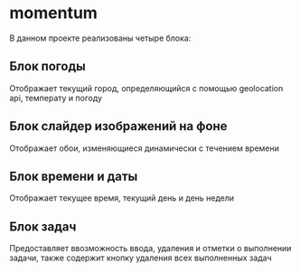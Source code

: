 # momentum

В данном проекте реализованы четыре блока: 

## Блок погоды

Отображает текущий город, определяющийся с помощью geolocation api, температу и погоду

## Блок слайдер изображений на фоне

Отображает обои, изменяющиеся динамически с течением времени

## Блок времени и даты

Отображает текущее время, текущий день и день недели

## Блок задач

Предоставляет ввозможность ввода, удаления и отметки о выполнении задачи, также содержит кнопку удаления всех выполненных задач